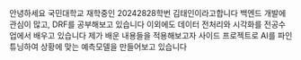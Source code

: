 안녕하세요
국민대학교 재학중인 20242828학번 김태인이라고합니다
백엔드 개발에 관심이 많고, DRF를 공부해보고 있습니다
이외에도 데이터 전처리와 시각화를 전공수업에서 배우고 있습니다
제가 배운 내용들을 적용해보고자 사이드 프로젝트로 AI를 파인튜닝하여 상황에 맞는 예측모델을 만들어보고 있습니다
